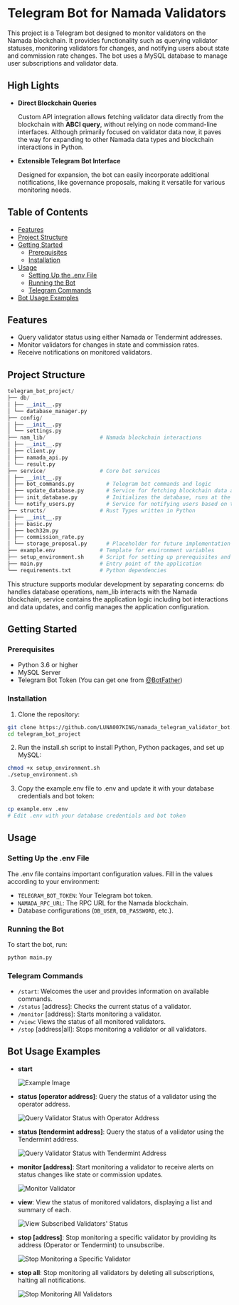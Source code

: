# Telegram Bot for Namada Validators

This project is a Telegram bot designed to monitor validators on the Namada blockchain. It provides functionality such as querying validator statuses, monitoring validators for changes, and notifying users about state and commission rate changes. The bot uses a MySQL database to manage user subscriptions and validator data.
## High Lights

- **Direct Blockchain Queries**
  
  Custom API integration allows fetching validator data directly from the blockchain with **ABCI query**, without relying on node command-line interfaces. Although primarily focused on validator data now, it paves the way for expanding to other Namada data types and blockchain interactions in Python. 

- **Extensible Telegram Bot Interface**
  
  Designed for expansion, the bot can easily incorporate additional notifications, like governance proposals, making it versatile for various monitoring needs.

## Table of Contents
- [Features](#features)
- [Project Structure](#project-structure)
- [Getting Started](#getting-started)
  - [Prerequisites](#prerequisites)
  - [Installation](#installation)
- [Usage](#usage)
  - [Setting Up the .env File](#setting-up-the-env-file)
  - [Running the Bot](#running-the-bot)
  - [Telegram Commands](#telegram-commands)
- [Bot Usage Examples](#bot-usage-examples)


## Features

- Query validator status using either Namada or Tendermint addresses.
- Monitor validators for changes in state and commission rates.
- Receive notifications on monitored validators.

## Project Structure
```python
telegram_bot_project/
├── db/ 
│ ├── __init__.py
│ └── database_manager.py
├── config/ 
│ ├── __init__.py
│ └── settings.py 
├── nam_lib/                 # Namada blockchain interactions
│ ├── __init__.py
│ ├── client.py
│ ├── namada_api.py
│ └── result.py
├── service/                 # Core bot services
│ ├── __init__.py
│ ├── bot_commands.py          # Telegram bot commands and logic
│ ├── update_database.py       # Service for fetching blockchain data and updating the database
│ ├── init_database.py         # Initializes the database, runs at the start of the program
│ └── notify_users.py          # Service for notifying users based on their subscriptions and changes detected
├── structs/                 # Rust Types written in Python
│ ├── __init__.py
│ ├── basic.py
│ ├── bech32m.py               
│ ├── commission_rate.py       
│ └── storage_proposal.py      # Placeholder for future implementation
├── example.env              # Template for environment variables
├── setup_environment.sh     # Script for setting up prerequisites and environment
├── main.py                  # Entry point of the application
└── requirements.txt         # Python dependencies
```
This structure supports modular development by separating concerns: db handles database operations, nam_lib interacts with the Namada blockchain, service contains the application logic including bot interactions and data updates, and config manages the application configuration.
## Getting Started

### Prerequisites

- Python 3.6 or higher
- MySQL Server
- Telegram Bot Token (You can get one from [@BotFather](https://t.me/botfather))

### Installation

1. Clone the repository:

```bash
git clone https://github.com/LUNA007KING/namada_telegram_validator_bot.git
cd telegram_bot_project
```
2. Run the install.sh script to install Python, Python packages, and set up MySQL:

```bash
chmod +x setup_environment.sh
./setup_environment.sh
```
3. Copy the example.env file to .env and update it with your database credentials and bot token:

```bash
cp example.env .env
# Edit .env with your database credentials and bot token
```


## Usage

### Setting Up the .env File
The .env file contains important configuration values. Fill in the values according to your environment:
- `TELEGRAM_BOT_TOKEN`: Your Telegram bot token.
- `NAMADA_RPC_URL`: The RPC URL for the Namada blockchain.
- Database configurations (`DB_USER`, `DB_PASSWORD`, etc.).

### Running the Bot
To start the bot, run:
```python
python main.py
```


### Telegram Commands
- `/start`: Welcomes the user and provides information on available commands.
- `/status` [address]: Checks the current status of a validator.
- `/monitor` [address]: Starts monitoring a validator.
- `/view`: Views the status of all monitored validators.
- `/stop` [address|all]: Stops monitoring a validator or all validators.

## Bot Usage Examples
- **start**
  
  ![Example Image](images/start.png)

- **status [operator address]**: Query the status of a validator using the operator address. 

  ![Query Validator Status with Operator Address](images/status_nam.png)

- **status [tendermint address]**: Query the status of a validator using the Tendermint address. 

  ![Query Validator Status with Tendermint Address](images/status_tm.png)

- **monitor [address]**: Start monitoring a validator to receive alerts on status changes like state or commission updates.

  ![Monitor Validator](images/monitor.png)

- **view**: View the status of monitored validators, displaying a list and summary of each.

  ![View Subscribed Validators' Status](images/view.png)

- **stop [address]**: Stop monitoring a specific validator by providing its address (Operator or Tendermint) to unsubscribe.

  ![Stop Monitoring a Specific Validator](images/stop_one.png)

- **stop all**: Stop monitoring all validators by deleting all subscriptions, halting all notifications.

  ![Stop Monitoring All Validators](images/stop_all.png)
